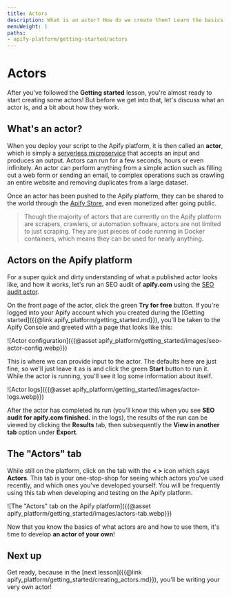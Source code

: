 ```yaml
---
title: Actors
description: What is an actor? How do we create them? Learn the basics of what actors are, how they work, and try out an actor yourself right on the Apify platform!
menuWeight: 1
paths:
- apify-platform/getting-started/actors
---
```


# [](#actors) Actors

After you've followed the **Getting started** lesson, you're almost ready to start creating some actors! But before we get into that, let's discuss what an actor is, and a bit about how they work.

## [](#what-is-an-actor) What's an actor?

When you deploy your script to the Apify platform, it is then called an **actor**, which is simply a [serverless microservice](https://www.datadoghq.com/knowledge-center/serverless-architecture/serverless-microservices/#:~:text=Serverless%20microservices%20are%20cloud-based,suited%20for%20microservice-based%20architectures.) that accepts an input and produces an output. Actors can run for a few seconds, hours or even infinitely. An actor can perform anything from a simple action such as filling out a web form or sending an email, to complex operations such as crawling an entire website and removing duplicates from a large dataset.

Once an actor has been pushed to the Apify platform, they can be shared to the world through the [Apify Store](https://apify.com/store), and even monetized after going public.

> Though the majority of actors that are currently on the Apify platform are scrapers, crawlers, or automation software, actors are not limited to just scraping. They are just pieces of code running in Docker containers, which means they can be used for nearly anything.

## [](#actors-on-platform) Actors on the Apify platform

For a super quick and dirty understanding of what a published actor looks like, and how it works, let's run an SEO audit of **apify.com** using the [SEO audit actor](https://apify.com/drobnikj/seo-audit-tool).

On the front page of the actor, click the green **Try for free** button. If you're logged into your Apify account which you created during the [Getting started]({{@link apify_platform/getting_started.md}}), you'll be taken to the Apify Console and greeted with a page that looks like this:

![Actor configuration]({{@asset apify_platform/getting_started/images/seo-actor-config.webp}})

This is where we can provide input to the actor. The defaults here are just fine, so we'll just leave it as is and click the green **Start** button to run it. While the actor is running, you'll see it log some information about itself.

![Actor logs]({{@asset apify_platform/getting_started/images/actor-logs.webp}})

After the actor has completed its run (you'll know this when you see **SEO audit for apify.com finished.** in the logs), the results of the run can be viewed by clicking the **Results** tab, then subsequently the **View in another tab** option under **Export**.

## [](#actors-tab) The "Actors" tab

While still on the platform, click on the tab with the **< >** icon which says **Actors**. This tab is your one-stop-shop for seeing which actors you've used recently, and which ones you've developed yourself. You will be frequently using this tab when developing and testing on the Apify platform.

![The "Actors" tab on the Apify platform]({{@asset apify_platform/getting_started/images/actors-tab.webp}})

Now that you know the basics of what actors are and how to use them, it's time to develop **an actor of your own**!

## [](#next) Next up

Get ready, because in the [next lesson]({{@link apify_platform/getting_started/creating_actors.md}}), you'll be writing your very own actor!
